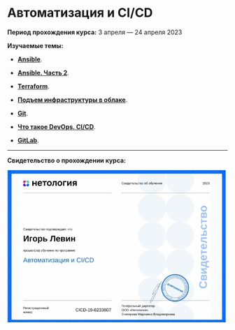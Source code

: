  # Автоматизация и CI/СD

**Период прохождения курса:** 3 апреля — 24 апреля 2023

**Изучаемые темы:**

- [**Ansible**](https://github.com/elekpow/netology/blob/main/automation/lessons/lesson1.md).

- [**Ansible. Часть 2**](https://github.com/elekpow/netology/blob/main/automation/lessons/lesson2.md).

- [**Terraform**](https://github.com/elekpow/netology/blob/main/automation/lessons/lesson3.md).

- [**Подъем инфраструктуры в облаке**](https://github.com/elekpow/netology/blob/main/automation/lessons/lesson4.md).

- [**Git**](https://github.com/elekpow/netology/blob/main/automation/).

- [**Что такое DevOps. CI/CD**](https://github.com/elekpow/netology/blob/main/automation/8-03-hw/README.md).

- [**GitLab**](https://github.com/elekpow/netology/blob/main/automation/GitLab_8-03/README.md).













---

**Свидетельство о прохождении курса:**

<img src="https://github.com/elekpow/netology/blob/main/automation/images/cert.jpg" alt="cert.jpg" border="0" width="500">

